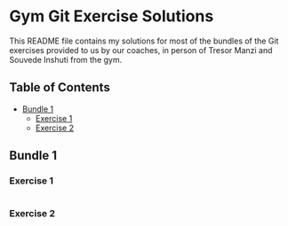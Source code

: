 # Gym Git Exercise Solutions

This README file contains my solutions for most of the bundles of the Git exercises provided to us by our coaches, in person of Tresor Manzi and Souvede Inshuti from the gym.

## Table of Contents

- [Bundle 1](#bundle-1)
  - [Exercise 1](#exercise-1)
  - [Exercise 2](#exercise-2)

## Bundle 1

### Exercise 1

```bash

```

### Exercise 2

```bash

```
